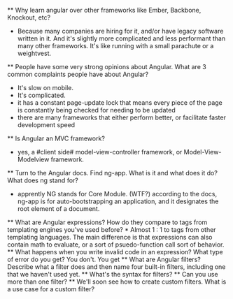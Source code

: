 ** Why learn angular over other frameworks like Ember, Backbone, Knockout, etc?
   * Because many companies are hiring for it, and/or have legacy software written in it.  And it's slightly more complicated and less performant than many other frameworks.  It's like running with a small parachute or a weightvest.

** People have some very strong opinions about Angular. What are 3 common complaints people have about Angular?
   * It's slow on mobile.
   * It's complicated.
   * it has a constant page-update lock that means every piece of the page is constantly being checked for needing to be updated
   * there are many frameworks that either perform better, or facilitate faster development speed
    
** Is Angular an MVC framework?
   * yes, a #client side# model-view-controller framework, or Model-View-Modelview framework.

** Turn to the Angular docs. Find ng-app. What is it and what does it do? What does ng stand for?
   * apprently NG stands for Core Module.  (WTF?)  according to the docs, ng-app is for auto-bootstrapping an application, and it designates the root element of a document.


** What are Angular expressions? How do they compare to tags from templating engines you've used before?
    * Almost 1 : 1 to tags from other templating languages.  The main difference is that expressions can also contain math to evaluate, or a sort of psuedo-function call sort of behavior.
** What happens when you write invalid code in an expression? What type of error do you get?
   You don't.  You get 
** What are Angular filters? Describe what a filter does and then name four built-in filters, including one that we haven't used yet.
** What's the syntax for filters?
** Can you use more than one filter?
** We'll soon see how to create custom filters. What is a use case for a custom filter?
